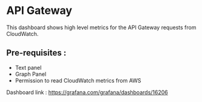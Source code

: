 # API Gateway

This dashboard shows high level metrics for the API Gateway requests from CloudWatch. 

## Pre-requisites :
* Text panel
* Graph Panel
* Permission to read CloudWatch metrics from AWS

Dashboard link : https://grafana.com/grafana/dashboards/16206